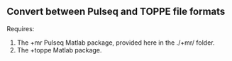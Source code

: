 ## Convert between Pulseq and TOPPE file formats

Requires:

1. The +mr Pulseq Matlab package, provided here in the ./+mr/ folder.
2. The +toppe Matlab package.



